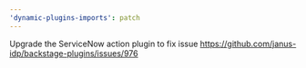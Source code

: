 ```yaml
---
'dynamic-plugins-imports': patch
---
```


Upgrade the ServiceNow action plugin to fix issue https://github.com/janus-idp/backstage-plugins/issues/976
